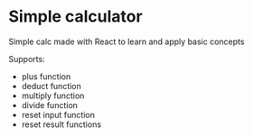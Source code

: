# Simple calculator 
Simple calc made with React to learn and apply basic concepts


Supports: 
- plus function  
- deduct function 
- multiply function
- divide function
- reset input function
- reset result functions
